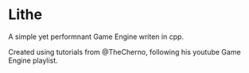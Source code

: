 # Lithe
A simple yet performnant Game Engine writen in cpp.

Created using tutorials from @TheCherno, following his youtube Game Engine playlist.
